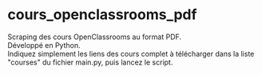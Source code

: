 # cours_openclassrooms_pdf
Scraping des cours OpenClassrooms au format PDF.  
Développé en Python.  
Indiquez simplement les liens des cours complet à télécharger dans la liste "courses" du fichier main.py, puis lancez le script.
